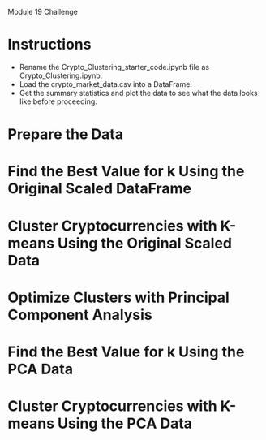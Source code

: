 Module 19 Challenge

# Instructions
* Rename the Crypto_Clustering_starter_code.ipynb file as Crypto_Clustering.ipynb.
* Load the crypto_market_data.csv into a DataFrame.
* Get the summary statistics and plot the data to see what the data looks like before proceeding.


# Prepare the Data
# Find the Best Value for k Using the Original Scaled DataFrame
# Cluster Cryptocurrencies with K-means Using the Original Scaled Data
# Optimize Clusters with Principal Component Analysis
# Find the Best Value for k Using the PCA Data
# Cluster Cryptocurrencies with K-means Using the PCA Data
